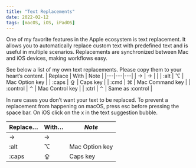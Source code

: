 ```yaml
---
title: "Text Replacements"
date: 2022-02-12
tags: [macOS, iOS, iPadOS]
---
```


One of my favorite features in the Apple ecosystem is text replacement. It allows you to automatically replace custom text with predefined text and is useful in multiple scenarios. Replacements are synchronized between Mac and iOS devices, making workflows easy.

See below a list of my own text replacements. Please copy them to your heart’s content.
| Replace | With | Note |
|---|---|---|
| -> | → | |
| :alt | ⌥ | Mac Option key |
| :caps | ⇪ | Caps key |
| :cmd | ⌘ | Mac Command key |
| :control | ⌃ | Mac Control key |
| :ctrl | ⌃ | Same as :control |

In rare cases you don’t want your text to be replaced. To prevent a replacement from happening on macOS, press esc before pressing the space bar. On iOS click on the x in the text suggestion bubble.


| Replace… | With… | *Note* |
|-------|--------|---------|
| -> | → |  |
| :alt | ⌥ | Mac Option key |
| :caps | ⇪ | Caps key |
